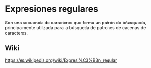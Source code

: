# Expresiones regulares
Son una secuencia de caracteres que forma un patrón de bñusqueda, principalmente utilizada para la búsqueda de patrones de cadenas de caracteres.

## Wiki
https://es.wikipedia.org/wiki/Expresi%C3%B3n_regular
